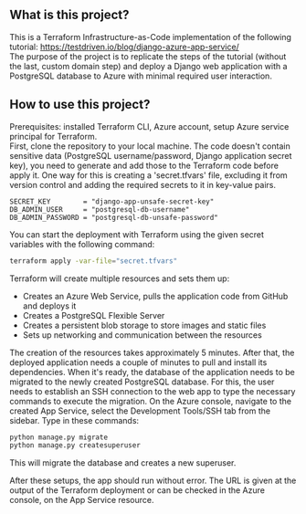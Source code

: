 ## What is this project?
This is a Terraform Infrastructure-as-Code implementation of the following tutorial: https://testdriven.io/blog/django-azure-app-service/  
The purpose of the project is to replicate the steps of the tutorial (without the last, custom domain step) and deploy a Django web application with a PostgreSQL database to Azure with minimal required user interaction.

## How to use this project?
Prerequisites: installed Terraform CLI, Azure account, setup Azure service principal for Terraform.  
First, clone the repository to your local machine. The code doesn't contain sensitive data (PostgreSQL username/password, Django application secret key), you need to generate and add those to the Terraform code before apply it. One way for this is creating a 'secret.tfvars' file, excluding it from version control and adding the required secrets to it in key-value pairs.  

```hcl
SECRET_KEY        = "django-app-unsafe-secret-key"  
DB_ADMIN_USER     = "postgresql-db-username"  
DB_ADMIN_PASSWORD = "postgresql-db-unsafe-password"  
```  

You can start the deployment with Terraform using the given secret variables with the following command:  

```sh
terraform apply -var-file="secret.tfvars"
```
  
Terraform will create multiple resources and sets them up:
- Creates an Azure Web Service, pulls the application code from GitHub and deploys it
- Creates a PostgreSQL Flexible Server
- Creates a persistent blob storage to store images and static files
- Sets up networking and communication between the resources
  
The creation of the resources takes approximately 5 minutes. After that, the deployed application needs a couple of minutes to pull and install its dependencies. When it's ready, the database of the application needs to be migrated to the newly created PostgreSQL database. For this, the user needs to establish an SSH connection to the web app to type the necessary commands to execute the migration. On the Azure console, navigate to the created App Service, select the Development Tools/SSH tab from the sidebar. 
Type in these commands:

```sh
python manage.py migrate
python manage.py createsuperuser
```

This will migrate the database and creates a new superuser.

After these setups, the app should run without error. The URL is given at the output of the Terraform deployment or can be checked in the Azure console, on the App Service resource.
